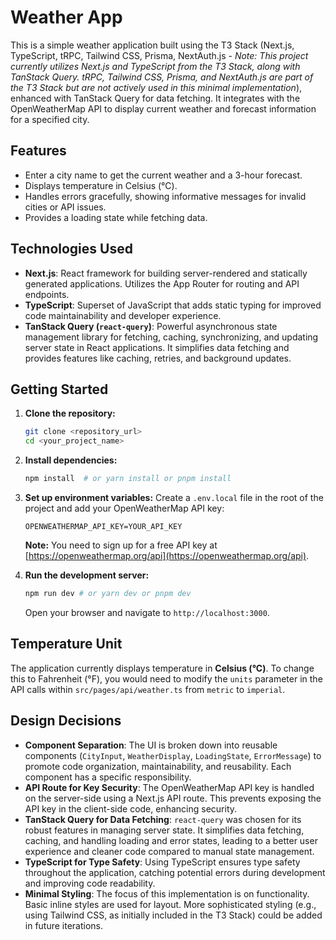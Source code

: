 # Weather App

This is a simple weather application built using the T3 Stack (Next.js, TypeScript, tRPC, Tailwind CSS, Prisma, NextAuth.js - *Note: This project currently utilizes Next.js and TypeScript from the T3 Stack, along with TanStack Query. tRPC, Tailwind CSS, Prisma, and NextAuth.js are part of the T3 Stack but are not actively used in this minimal implementation*), enhanced with TanStack Query for data fetching. It integrates with the OpenWeatherMap API to display current weather and forecast information for a specified city.

## Features

* Enter a city name to get the current weather and a 3-hour forecast.
* Displays temperature in Celsius (°C).
* Handles errors gracefully, showing informative messages for invalid cities or API issues.
* Provides a loading state while fetching data.

## Technologies Used

* **Next.js**: React framework for building server-rendered and statically generated applications. Utilizes the App Router for routing and API endpoints.
* **TypeScript**: Superset of JavaScript that adds static typing for improved code maintainability and developer experience.
* **TanStack Query (`react-query`)**: Powerful asynchronous state management library for fetching, caching, synchronizing, and updating server state in React applications. It simplifies data fetching and provides features like caching, retries, and background updates.

## Getting Started

1.  **Clone the repository:**
    ```bash
    git clone <repository_url>
    cd <your_project_name>
    ```

2.  **Install dependencies:**
    ```bash
    npm install  # or yarn install or pnpm install
    ```

3.  **Set up environment variables:**
    Create a `.env.local` file in the root of the project and add your OpenWeatherMap API key:
    ```
    OPENWEATHERMAP_API_KEY=YOUR_API_KEY
    ```
    **Note:** You need to sign up for a free API key at [https://openweathermap.org/api](https://openweathermap.org/api).

4.  **Run the development server:**
    ```bash
    npm run dev # or yarn dev or pnpm dev
    ```

    Open your browser and navigate to `http://localhost:3000`.

## Temperature Unit

The application currently displays temperature in **Celsius (°C)**. To change this to Fahrenheit (°F), you would need to modify the `units` parameter in the API calls within `src/pages/api/weather.ts` from `metric` to `imperial`.

## Design Decisions

* **Component Separation**: The UI is broken down into reusable components (`CityInput`, `WeatherDisplay`, `LoadingState`, `ErrorMessage`) to promote code organization, maintainability, and reusability. Each component has a specific responsibility.
* **API Route for Key Security**: The OpenWeatherMap API key is handled on the server-side using a Next.js API route. This prevents exposing the API key in the client-side code, enhancing security.
* **TanStack Query for Data Fetching**: `react-query` was chosen for its robust features in managing server state. It simplifies data fetching, caching, and handling loading and error states, leading to a better user experience and cleaner code compared to manual state management.
* **TypeScript for Type Safety**: Using TypeScript ensures type safety throughout the application, catching potential errors during development and improving code readability.
* **Minimal Styling**: The focus of this implementation is on functionality. Basic inline styles are used for layout. More sophisticated styling (e.g., using Tailwind CSS, as initially included in the T3 Stack) could be added in future iterations.
